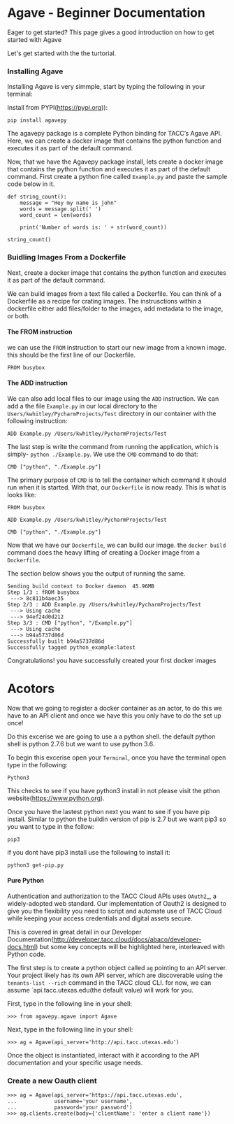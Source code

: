 # Agave - Beginner Documentation

Eager to get started? This page gives a good introduction on how to get started with Agave

Let's get started with the the turtorial.

### Installing Agave

Installing Agave is very simmple, start by typing the following in your terminal:

Install from PYPI(https://pypi.org)):
```
pip install agavepy
```
The agavepy package is a complete Python binding for TACC’s Agave API. Here, we can create a docker image that contains the python function and executes it as part of the default command.

Now, that we have the Agavepy package install, lets create a docker image that contains the python function and executes it as part of the default command. First create a python fine called `Example.py` and paste the sample code below in it.
```
def string_count():
    message = "Hey my name is john"
    words = message.split(' ')
    word_count = len(words)

    print('Number of words is: ' + str(word_count))

string_count()
```
### Buidling Images From a Dockerfile
Next, create a docker image that contains the python function and executes it as part of the default command. 

We can build images from a text file called a Dockerfile. You can think of a Dockerfile as a recipe for crating images. The instrusctions within a dockerfile either add files/folder to the images, add metadata to the image, or both.

#### The FROM instruction
we can use the `FROM` instruction to start our new image from a known image. this should be the first line of our Dockerfile.
```
FROM busybox
```
#### The ADD instruction
We can also add local files to our image using the `ADD` instruction. We can add a the file `Example.py` in our local directory to the `Users/kwhitley/PycharmProjects/Test` directory in our container with the following instruction:
``` 
ADD Example.py /Users/kwhitley/PycharmProjects/Test
```
The last step is write the command from running the application, which is simply- `python ./Example.py`. We use the `CMD` command to do that:
```
CMD ["python", "./Example.py"]
```
The primary purpose of `CMD` is to tell the container which command it should run when it is started. With that, our `Dockerfile` is now ready. This is what is looks like:
```
FROM busybox

ADD Example.py /Users/kwhitley/PycharmProjects/Test

CMD ["python", "./Example.py"]
```
Now that we have our `Dockerfile`, we can build our image. the `docker build` command does the heavy lifting of creating a Docker image from a `Dockerfile`.

The section below shows you the output of running the same.
```
Sending build context to Docker daemon  45.96MB
Step 1/3 : fROM busybox
 ---> 8c811b4aec35
Step 2/3 : ADD Example.py /Users/kwhitley/PycharmProjects/Test
 ---> Using cache
 ---> 94ef24d0d212
Step 3/3 : CMD ["python", "/Example.py"]
 ---> Using cache
 ---> b94a5737d86d
Successfully built b94a5737d86d
Successfully tagged python_example:latest
```

Congratulations! you have successfully created your first docker images

# Acotors
Now that we going to register a docker container as an actor, to do this we have to an API client and once we have this you only have to do the set up once!

Do this excerise we are going to use a a python shell. the default python shell is python 2.7.6 but we want to use python 3.6.

 To begin this excerise open your `Terminal`, once you have the terminal open type in the following:
```
Python3
```
This checks to see if you have python3 install in not please visit the pthon website(https://www.python.org).

Once you have the lastest python next you want to see if you have pip install. Similar to python the buildin version of pip is 2.7 but we want pip3 so you want to type in the follow:
```
pip3
```
if you dont have pip3 install use the following to install it:
```
python3 get-pip.py
```

#### Pure Python

Authentication and authorization to the TACC Cloud APIs uses `OAuth2`_, a widely-adopted web standard. Our implementation of Oauth2 is designed to give you the flexibility you need to script and automate use of TACC Cloud while keeping your access credentials and digital assets secure.

This is covered in great detail in our Developer Documentation(http://developer.tacc.cloud/docs/abaco/developer-docs.html) but some key concepts will be highlighted here, interleaved with Python code.

The first step is to create a python object called `ag` pointing to an API server. Your project likely has its own API server, which are discoverable using the `tenants-list --rich` command in the TACC cloud CLI. for now, we can assume `api.tacc.utexas.edu(the default value) will work for you.

First, type in the following line in your shell:
```
>>> from agavepy.agave import Agave
```
Next, type in the following line in your shell:
```
>>> ag = Agave(api_server='http://api.tacc.utexas.edu')
```
Once the object is instantiated, interact with it according to the API documentation and your specific usage needs.

### Create a new Oauth client
```
>>> ag = Agave(api_server='https://api.tacc.utexas.edu',
...            username='your username',
...            password='your password')
>>> ag.clients.create(body={'clientName': 'enter a client name'})
```

